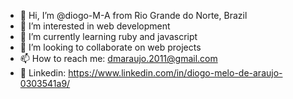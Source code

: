 - 👋 Hi, I’m @diogo-M-A from Rio Grande do Norte, Brazil
- 👀 I’m interested in web development
- 🌱 I’m currently learning ruby and javascript
- 💞️ I’m looking to collaborate on web projects
- 📫 How to reach me: dmaraujo.2011@gmail.com 
- 👬 Linkedin: https://www.linkedin.com/in/diogo-melo-de-araujo-0303541a9/

<!---
diogo-M-A/diogo-M-A is a ✨ special ✨ repository because its `README.md` (this file) appears on your GitHub profile.
You can click the Preview link to take a look at your changes.
--->
